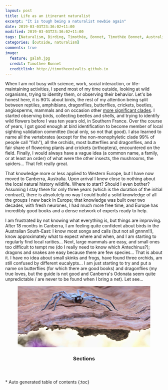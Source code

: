 ```yaml
---
layout: post
title: Life as an itinerant naturalist
excerpt: "It is tough being a naturalist newbie again"
date: 2019-03-03T23:36:02+11:00
modified: 2019-03-03T23:36:02+11:00
tags: [Naturalism, Birding, Timothée, Bonnet, Timothée Bonnet, Australia, Birds, birdwatching, orchids, insects, herpethology, reptiles, amphibians, mammals, flowers, outside, outdoor]
categories: [outside, naturalism]
comments: true
image:
  feature: galah.jpg
  credit: Timothee Bonnet
  creditlink: http://timotheenivalis.github.io
---
```


When I am not busy with science, work, social interaction, or life-maintaining activities, I spend most of my time outside, looking at wild organisms, trying to identity them, or observing their behavior. Let's be honest here, it is 90% about birds, the rest of my attention being split between reptiles, amphibians, dragonflies, butterflies, crickets, beetles, angiosperms, mammals and on occasion other [more significant clades](http://www.onezoom.org/life/@Euryarchaeota=635958?vis=spiral#x378,y409,w0.5319).
I started observing birds, collecting beetles and shells, and trying to identify wild flowers before I was ten years old, in Southern France. Over the course of years, I got good enough at bird identification to become member of local sighting validation committee (local only, so not that good). I also learned to name all the vertebrates (except for the non-monophyletic clade 99% of people call "fish"), all the orchids, most butterflies and dragonflies, and a fair share of flowering plants and crickets (orthoptera), encountered on the field. Finally, I would always have a vague idea (a common name, a family, or at least an order) of what were the other insects, the mushrooms, the spiders... That felt really great.

That knowledge more or less applied to Western Europe, but I have now moved to Canberra, Australia. Upon arrival I knew close to nothing about the local natural history wildlife. Where to start? Should I even bother? Assuming I stay there for only three years (which is the duration of the initial contract), there is absolutely no way I could build a solid knowledge of all the groups I new back in Europe; that knowledge was built over two decades, with fresh neurones, I had much more free time, and Europe has incredibly good books and a dense network of experts ready to help. 

I am frustrated by not knowing what everything is, but things are improving. After 18 months in Canberra, I am feeling quite confident about birds in the Australian South-East: I know most songs and calls (but not all gnnnn!!), know approximately what to expect where and when, and I am starting to regularly find local rarities...
Next, large mammals are easy, and small ones too difficult to tempt me (do I really need to know which Antechinus?); dragons and snakes are easy because there are few species... 
That is about it. I have no idea about small skinks and frogs, have found three orchids, am still confused by different eucalypts... I am just starting to try and put a name on butterflies (for which there are good books) and dragonflies (my true loves, but the guide is not good and Canberra's Odonata seem quite unpredictable / are never to be found when I bring a net). Let see... 


<figure>
  <img src="/images/HuntmanSpider.jpg">
</figure>


<section id="table-of-contents" class="toc">
  <header>
    <h3>Sections</h3>
  </header>
<div id="drawer" markdown="1">
*  Auto generated table of contents
{:toc}
</div>
</section><!-- /#table-of-contents -->
